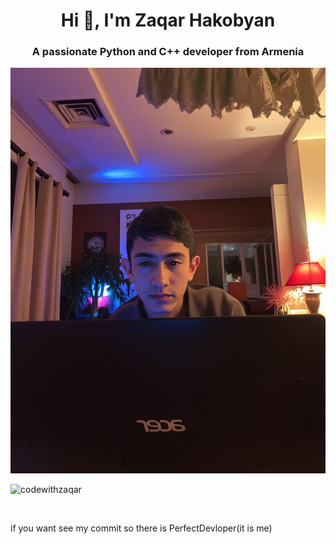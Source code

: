 <h1 align="center">Hi 👋, I'm Zaqar Hakobyan</h1>
<h3 align="center">A passionate Python and C++ developer from Armenia</h3>

<img src="image (2).png"></img>

<p align="left"> <img src="https://komarev.com/ghpvc/?username=codewithzaqar&label=Profile%20views&color=0e75b6&style=flat" alt="codewithzaqar" /> </p>

<p align="left"> <a href="https://twitter.com/" target="blank"><img src="https://img.shields.io/twitter/follow/?logo=twitter&style=for-the-badge" alt="" /></a> </p>

if you want see my commit so there is PerfectDevloper(it is me)
